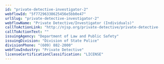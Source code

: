 ```yaml
---
id: "private-detective-investigator-2"
webflowId: "5f77296338625456e5bb0e47"
urlSlug: "private-detective-investigator-2"
webflowName: "Private Detective/Investigator (Individuals)"
callToActionLink: "http://njsp.org/private-detective/private-detective-rules.shtml"
callToActionText: ""
issuingAgency: "Department of Law and Public Safety"
issuingDivision: "Division of State Police"
divisionPhone: "(609) 882-2000"
webflowIndustry: "Private Detective"
licenseCertificationClassification: "LICENSE"
---
```

